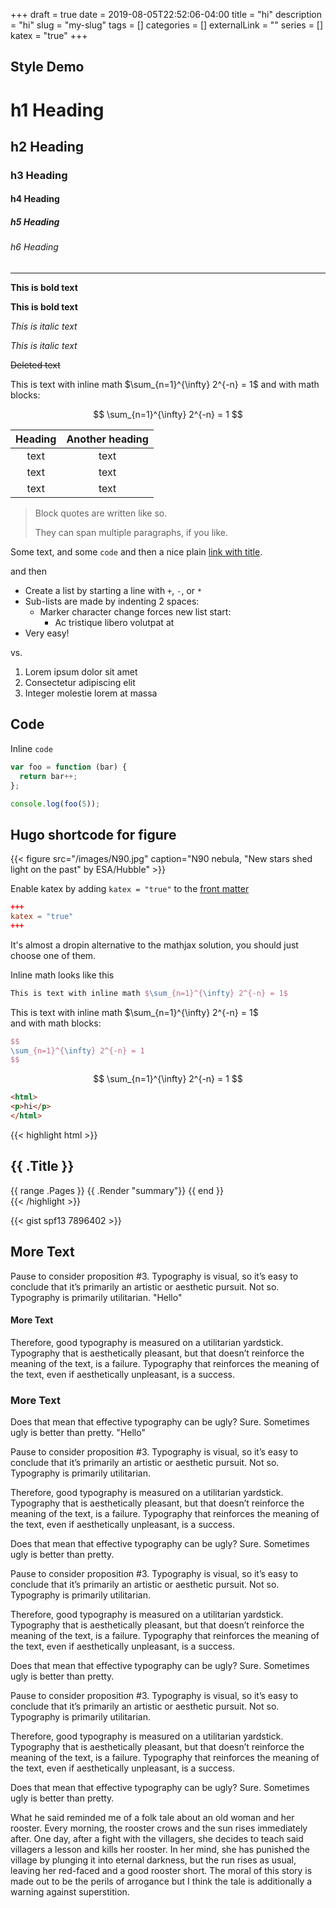 +++ 
draft = true
date = 2019-08-05T22:52:06-04:00
title = "hi"
description = "hi"
slug = "my-slug" 
tags = []
categories = []
externalLink = ""
series = []
katex = "true"
+++

## Style Demo

# h1 Heading
## h2 Heading
### h3 Heading
#### h4 Heading
##### h5 Heading
###### h6 Heading


---

**This is bold text**

__This is bold text__

*This is italic text*

_This is italic text_

~~Deleted text~~

This is text with inline math $\sum_{n=1}^{\infty} 2^{-n} = 1$ and with math blocks:

$$
\sum_{n=1}^{\infty} 2^{-n} = 1
$$

| Heading | Another heading |
| :----:  | :-------------: |
|  text   |      text       |
|  text   |      text       |
|  text   |      text       |

> Block quotes are
> written like so.
>
> They can span multiple paragraphs,
> if you like.

Some text, and some `code` and then a nice plain [link with title](https://github.com/davidhampgonsalves/davidhampgonsalves.com-hugo "title text!").

and then

+ Create a list by starting a line with `+`, `-`, or `*`
+ Sub-lists are made by indenting 2 spaces:
  - Marker character change forces new list start:
    * Ac tristique libero volutpat at
+ Very easy!

vs.

1. Lorem ipsum dolor sit amet
2. Consectetur adipiscing elit
3. Integer molestie lorem at massa

## Code

Inline `code`

``` js
var foo = function (bar) {
  return bar++;
};

console.log(foo(5));
```

## Hugo shortcode for figure

{{< figure src="/images/N90.jpg" caption="N90 nebula, \"New stars shed light on the past\" by ESA/Hubble" >}}

Enable katex by adding `katex = "true"` to the [front matter](https://gohugo.io/content-management/front-matter/)  

```toml
+++
katex = "true"
+++
```

It's almost a dropin alternative to the mathjax solution, you should just choose one of them.  

Inline math looks like this  

```tex
This is text with inline math $\sum_{n=1}^{\infty} 2^{-n} = 1$
```

This is text with inline math $\sum_{n=1}^{\infty} 2^{-n} = 1$  
and with math blocks:  


```tex
$$
\sum_{n=1}^{\infty} 2^{-n} = 1
$$
```

$$
\sum_{n=1}^{\infty} 2^{-n} = 1
$$

```html
<html>
<p>hi</p>
</html>

```
{{< highlight html >}}
<section id="main">
  <div>
   <h1 id="title">{{ .Title }}</h1>
    {{ range .Pages }}
        {{ .Render "summary"}}
    {{ end }}
  </div>
</section>
{{< /highlight >}}

{{< gist spf13 7896402 >}}

## More Text

Pause to consider proposition #3. Typography is visual, so it’s easy to conclude that it’s primarily an artistic or aesthetic pursuit. Not so. Typography is primarily utilitarian. "Hello"

#### More Text

Therefore, good typography is measured on a utilitarian yardstick. Typography that is aesthetically pleasant, but that doesn’t reinforce the meaning of the text, is a failure. Typography that reinforces the meaning of the text, even if aesthetically unpleasant, is a success.

### More Text

Does that mean that effective typography can be ugly? Sure. Sometimes ugly is better than pretty. "Hello"

Pause to consider proposition #3. Typography is visual, so it’s easy to conclude that it’s primarily an artistic or aesthetic pursuit. Not so. Typography is primarily utilitarian.

Therefore, good typography is measured on a utilitarian yardstick. Typography that is aesthetically pleasant, but that doesn’t reinforce the meaning of the text, is a failure. Typography that reinforces the meaning of the text, even if aesthetically unpleasant, is a success.

Does that mean that effective typography can be ugly? Sure. Sometimes ugly is better than pretty.

Pause to consider proposition #3. Typography is visual, so it’s easy to conclude that it’s primarily an artistic or aesthetic pursuit. Not so. Typography is primarily utilitarian.

Therefore, good typography is measured on a utilitarian yardstick. Typography that is aesthetically pleasant, but that doesn’t reinforce the meaning of the text, is a failure. Typography that reinforces the meaning of the text, even if aesthetically unpleasant, is a success.

Does that mean that effective typography can be ugly? Sure. Sometimes ugly is better than pretty.

Pause to consider proposition #3. Typography is visual, so it’s easy to conclude that it’s primarily an artistic or aesthetic pursuit. Not so. Typography is primarily utilitarian.

Therefore, good typography is measured on a utilitarian yardstick. Typography that is aesthetically pleasant, but that doesn’t reinforce the meaning of the text, is a failure. Typography that reinforces the meaning of the text, even if aesthetically unpleasant, is a success.

Does that mean that effective typography can be ugly? Sure. Sometimes ugly is better than pretty.

What he said reminded me of a folk tale about an old woman and her rooster. Every morning, the rooster crows and the sun rises immediately after. One day, after a fight with the villagers, she decides to teach said villagers a lesson and kills her rooster. In her mind, she has punished the village by plunging it into eternal darkness, but the run rises as usual, leaving her red-faced and a good rooster short. The moral of this story is made out to be the perils of arrogance but I think the tale is additionally a warning against superstition.


